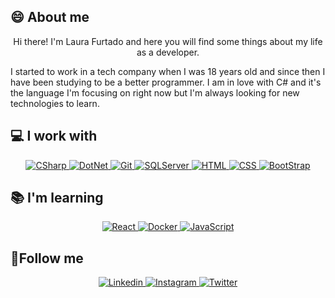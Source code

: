 

<h2>
<g-emoji class="g-emoji" alias="smile">😄</g-emoji>
About me 
</h2>
<p align="center">Hi there! I'm Laura Furtado and here you will find some things about my life as a developer.</p>
<p>I started to work in a tech company when I was 18 years old and since then I have been studying to be a better programmer. I am in love with C# and it's the language I'm focusing on right now but I'm always looking for new technologies to learn.</p>
 
 
<h2>
 <g-emoji class="g-emoji" alias="computer">💻</g-emoji>
 I work with
</h2>
<p align="center">
  <a href="https://docs.microsoft.com/pt-br/dotnet/csharp/">
    <img src="https://img.shields.io/badge/C%23-239120?style=for-the-badge&logo=c-sharp&logoColor=white" alt="CSharp" style="vertical-align:top margin:6px 4px">
  </a> 
  <a href="https://docs.microsoft.com/pt-br/dotnet/">
    <img src="https://img.shields.io/badge/.NET-5C2D91?style=for-the-badge&logo=.net&logoColor=white" alt="DotNet" style="vertical-align:top margin:6px 4px">
  </a>  
  <a href="https://git-scm.com/">
    <img src="https://img.shields.io/badge/Git-F05032?style=for-the-badge&logo=git&logoColor=white" alt="Git" style="vertical-align:top margin:6px 4px">
  </a> 
  <a href="https://www.microsoft.com/pt-br/sql-server/sql-server-downloads">
    <img src="https://img.shields.io/badge/SQL%20Server-CC2927?style=for-the-badge&logo=&logoColor=white" alt="SQLServer" style="vertical-align:top margin:6px 4px">
  </a>
  <a href="/">
    <img src="https://img.shields.io/badge/HTML5-E34F26?style=for-the-badge&logo=html5&logoColor=white" alt="HTML" style="vertical-align:top margin:6px 4px">
  </a>
  <a href="/">
    <img src="https://img.shields.io/badge/CSS3-1572B6?style=for-the-badge&logo=css3&logoColor=white" alt="CSS" style="vertical-align:top margin:6px 4px">
  </a>
  <a href="https://getbootstrap.com.br/">
    <img src="https://img.shields.io/badge/Bootstrap-563D7C?style=for-the-badge&logo=bootstrap&logoColor=white" alt="BootStrap" style="vertical-align:top margin:6px 4px">
  </a>
</p>

<h2>
 <g-emoji class="g-emoji" alias="books">📚</g-emoji>
 I'm learning
</h2>
<p align="center">
  
  <a href="https://pt-br.reactjs.org/">
    <img src="https://img.shields.io/badge/React-20232A?style=for-the-badge&logo=react&logoColor=61DAFB" alt="React" style="vertical-align:top margin:6px 4px">
  </a>  
  <a href="https://www.docker.com/">
    <img src="https://img.shields.io/badge/Docker-2CA5E0?style=for-the-badge&logo=docker&logoColor=white" alt="Docker" style="vertical-align:top margin:6px 4px">
  </a> 
  <a href="https://www.javascript.com/">
    <img src="https://img.shields.io/badge/JavaScript-323330?style=for-the-badge&logo=javascript&logoColor=F7DF1E" alt="JavaScript" style="vertical-align:top margin:6px 4px">
  </a> 
</p>


<h2><g-emoji class="g-emoji" alias="dart">🎯</g-emoji>Follow me</h2>
<p align="center">
  <a href="https://www.linkedin.com/in/laura-furtado/">
    <img src="https://img.shields.io/badge/LinkedIn-0077B5?style=for-the-badge&logo=linkedin&logoColor=white" alt="Linkedin" style="vertical-align:top margin:6px 4px">
  </a> 
  <a href="https://www.instagram.com/lalalinha_f/">
    <img src="https://img.shields.io/badge/Instagram-E4405F?style=for-the-badge&logo=instagram&logoColor=white" alt="Instagram" style="vertical-align:top margin:6px 4px">
  </a>  
  <a href="https://www.instagram.com/lalalinha_f/">
    <img src="https://img.shields.io/badge/Twitter-1DA1F2?style=for-the-badge&logo=twitter&logoColor=white" alt="Twitter" style="vertical-align:top margin:6px 4px">
  </a> 
</p>


